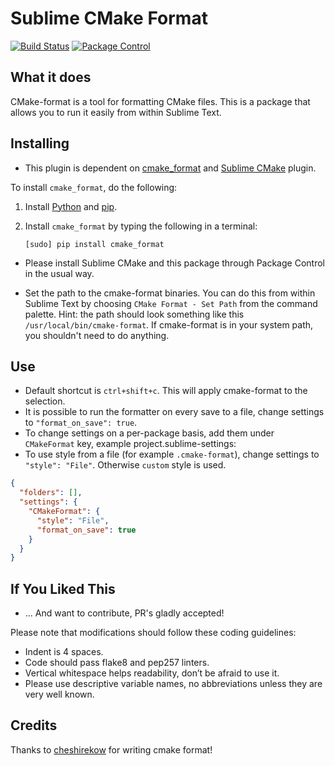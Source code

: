Sublime CMake Format
============

[![Build Status](https://travis-ci.org/jasjuang/sublime_cmake_format.svg?branch=master)](https://travis-ci.org/jasjuang/sublime_cmake_format)
[![Package Control](https://packagecontrol.herokuapp.com/downloads/CMakeFormat.svg?style=flat-square)](https://packagecontrol.io/packages/CMakeFormat)

What it does
------------
CMake-format is a tool for formatting CMake files. This is a
package that allows you to run it easily from within Sublime Text.

Installing
----------

- This plugin is dependent on [cmake_format](https://github.com/cheshirekow/cmake_format)
  and [Sublime CMake](https://packagecontrol.io/packages/CMake) plugin.

To install `cmake_format`, do the following:

1. Install [Python](http://python.org/download/) and [pip](http://www.pip-installer.org/en/latest/installing.html).

2. Install `cmake_format` by typing the following in a terminal:
   ```
   [sudo] pip install cmake_format
   ```

- Please install Sublime CMake and this package through Package Control in the 
  usual way.

- Set the path to the cmake-format binaries. You can do this from within Sublime
  Text by choosing `CMake Format - Set Path` from the command palette.  Hint:
  the path should look something like this `/usr/local/bin/cmake-format`.
  If cmake-format is in your system path, you shouldn't need to do anything.

Use
---
- Default shortcut is `ctrl+shift+c`.
  This will apply cmake-format to the selection.
- It is possible to run the formatter on every save to a file, change settings
  to `"format_on_save": true`.
- To change settings on a per-package basis, add them under `CMakeFormat` key,
  example project.sublime-settings:
- To use style from a file (for example `.cmake-format`), change settings to `"style": "File"`. Otherwise `custom` style is used.

```json
{
  "folders": [],
  "settings": {
    "CMakeFormat": {
      "style": "File",
      "format_on_save": true
    }
  }
}
```


If You Liked This
-----------------
- ... And want to contribute, PR's gladly accepted!

Please note that modifications should follow these coding guidelines:

- Indent is 4 spaces.
- Code should pass flake8 and pep257 linters.
- Vertical whitespace helps readability, don’t be afraid to use it.
- Please use descriptive variable names, no abbreviations unless they are very well known.

Credits
-------
Thanks to [cheshirekow](https://github.com/cheshirekow/) for writing
 cmake format!
